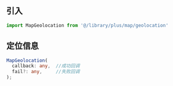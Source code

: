 ## 引入
```javascript
import MapGeolocation from '@/library/plus/map/geolocation'
```

## 定位信息
```typescript
MapGeolocation(
  callback: any,  //成功回调
  fail?: any,     //失败回调
);
```

